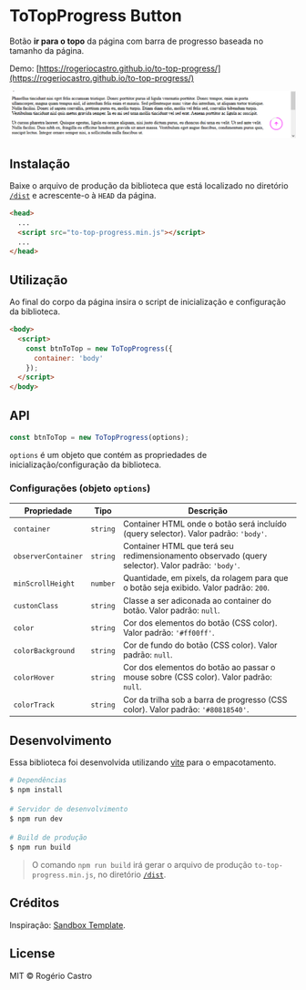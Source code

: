 # ToTopProgress Button

Botão **ir para o topo** da página com barra de progresso baseada no tamanho da página.

Demo: [https://rogeriocastro.github.io/to-top-progress/](https://rogeriocastro.github.io/to-top-progress/)

<p align="center"><img src="https://raw.githubusercontent.com/RogerioCastro/to-top-progress/main/src/assets/to-top-progress.png"></p>

## Instalação

Baixe o arquivo de produção da biblioteca que está localizado no diretório [`/dist`](/dist) e acrescente-o à `HEAD` da página. 

```html
<head>
  ...
  <script src="to-top-progress.min.js"></script>
  ...
</head>
```

## Utilização

Ao final do corpo da página insira o script de inicialização e configuração da biblioteca.

```html
<body>
  <script>
    const btnToTop = new ToTopProgress({
      container: 'body'
    });
  </script>
</body>
```

## API

```javascript
const btnToTop = new ToTopProgress(options);
```

`options` é um objeto que contém as propriedades de inicialização/configuração da biblioteca.

### Configurações (objeto `options`)

| Propriedade | Tipo | Descrição |
| ----------- | ---- | --------- |
| `container` | `string` | Container HTML onde o botão será incluído (query selector). Valor padrão: `'body'`. |
| `observerContainer` | `string` | Container HTML que terá seu redimensionamento observado (query selector). Valor padrão: `'body'`. |
| `minScrollHeight` | `number` | Quantidade, em pixels, da rolagem para que o botão seja exibido. Valor padrão: `200`. |
| `custonClass` | `string` | Classe a ser adiconada ao container do botão. Valor padrão: `null`. |
| `color` | `string` | Cor dos elementos do botão (CSS color). Valor padrão: `'#ff00ff'`. |
| `colorBackground` | `string` | Cor de fundo do botão (CSS color). Valor padrão: `null`. |
| `colorHover` | `string` | Cor dos elementos do botão ao passar o mouse sobre (CSS color). Valor padrão: `null`. |
| `colorTrack` | `string` | Cor da trilha sob a barra de progresso (CSS color). Valor padrão: `'#80818540'`. |

## Desenvolvimento

Essa biblioteca foi desenvolvida utilizando [vite](https://vitejs.dev/) para o empacotamento.

```bash
# Dependências
$ npm install

# Servidor de desenvolvimento
$ npm run dev

# Build de produção
$ npm run build
```

> O comando `npm run build` irá gerar o arquivo de produção `to-top-progress.min.js`, no diretório [`/dist`](/dist).

## Créditos

Inspiração: [Sandbox Template](https://preview.themeforest.net/item/sandbox-modern-multipurpose-vue-nuxtjs-3-template/full_screen_preview/51057440).

## License

MIT &copy; Rogério Castro
